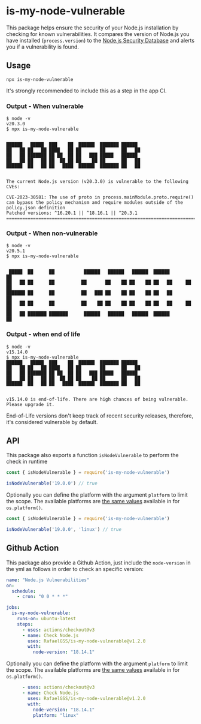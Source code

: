 # is-my-node-vulnerable

This package helps ensure the security of your Node.js installation by checking for known vulnerabilities.
It compares the version of Node.js you have installed (`process.version`) to the [Node.js Security Database][]
and alerts you if a vulnerability is found.

## Usage

```
npx is-my-node-vulnerable
```

It's strongly recommended to include this as a step in the app CI.

### Output - When vulnerable


```console
$ node -v
v20.3.0
$ npx is-my-node-vulnerable


██████   █████  ███    ██  ██████  ███████ ██████
██   ██ ██   ██ ████   ██ ██       ██      ██   ██
██   ██ ███████ ██ ██  ██ ██   ███ █████   ██████
██   ██ ██   ██ ██  ██ ██ ██    ██ ██      ██   ██
██████  ██   ██ ██   ████  ██████  ███████ ██   ██


The current Node.js version (v20.3.0) is vulnerable to the following CVEs:

CVE-2023-30581: The use of proto in process.mainModule.proto.require() can bypass the policy mechanism and require modules outside of the policy.json definition
Patched versions: ^16.20.1 || ^18.16.1 || ^20.3.1
==================================================================================================================================================================================
```

### Output - When non-vulnerable

```console
$ node -v
v20.5.1
$ npx is-my-node-vulnerable


 █████  ██      ██           ██████   ██████   ██████  ██████         ██
██   ██ ██      ██          ██       ██    ██ ██    ██ ██   ██     ██  ██
███████ ██      ██          ██   ███ ██    ██ ██    ██ ██   ██         ██
██   ██ ██      ██          ██    ██ ██    ██ ██    ██ ██   ██     ██  ██
██   ██ ███████ ███████      ██████   ██████   ██████  ██████         ██

```

### Output - when end of life

```console
$ node -v
v15.14.0
$ npx is-my-node-vulnerable
██████   █████  ███    ██  ██████  ███████ ██████
██   ██ ██   ██ ████   ██ ██       ██      ██   ██
██   ██ ███████ ██ ██  ██ ██   ███ █████   ██████
██   ██ ██   ██ ██  ██ ██ ██    ██ ██      ██   ██
██████  ██   ██ ██   ████  ██████  ███████ ██   ██


v15.14.0 is end-of-life. There are high chances of being vulnerable. Please upgrade it.
```

End-of-Life versions don't keep track of recent security releases, therefore, it's considered vulnerable by default.

## API

This package also exports a function `isNodeVulnerable` to perform the check in runtime

```js
const { isNodeVulnerable } = require('is-my-node-vulnerable')

isNodeVulnerable('19.0.0') // true
```

Optionally you can define the platform with the argument `platform` to limit the scope. The available platforms are [the same values](https://nodejs.org/api/os.html#osplatform) available in for `os.platform()`.

```js
const { isNodeVulnerable } = require('is-my-node-vulnerable')

isNodeVulnerable('19.0.0', 'linux') // true
```

[Node.js Security Database]: https://github.com/nodejs/security-wg/tree/main/vuln


## Github Action

This package also provide a Github Action, just include the `node-version` in the yml as follows in order to check an specific version:

```yml
name: "Node.js Vulnerabilities"
on: 
  schedule:
    - cron: "0 0 * * *"

jobs:
  is-my-node-vulnerable:
    runs-on: ubuntu-latest
    steps:
      - uses: actions/checkout@v3
      - name: Check Node.js
        uses: RafaelGSS/is-my-node-vulnerable@v1.2.0
        with:
          node-version: "18.14.1"
```

Optionally you can define the platform with the argument `platform` to limit the scope. The available platforms are [the same values](https://nodejs.org/api/os.html#osplatform) available in for `os.platform()`.

```yml
      - uses: actions/checkout@v3
      - name: Check Node.js
        uses: RafaelGSS/is-my-node-vulnerable@v1.2.0
        with:
          node-version: "18.14.1"
          platform: "linux"
```
